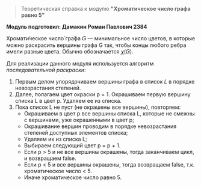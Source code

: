 > Теоретическая справка к модулю **"Хроматическое число графа равно 5"**

**Модуль подготовил: Дамакин Роман Павлович 2384**

Хромати́ческое число́ гра́фа 𝐺 — минимальное число цветов, в которые можно раскрасить вершины графа G так, 
чтобы концы любого ребра имели разные цвета. Обычно обозначается 𝜒(𝐺).

Для реализации данного модуля используется алгоритм *последовательной раскраски*:

1. Первым делом упорядочиваем вершины графа в список *L*  в порядке невозрастания степеней.
2. Далее, полагаем цвет окраски p = 1. Окрашиваем первую вершину списка L в цвет p. Удаляем ее из списка.
3. Пока список L не пуст (не окрашены все вершины), повторяем:
    - Окрашиваем в цвет p все вершины списка L, которые не смежны с вершинами, уже окрашенными в цвет p;
    - Окрашивание вершин проводим в порядке невозрастания степеней доступных элементов списка;
    - Удаляем их из списка L;
    - Выбираем следующий цвет p = p + 1.
    - Если p > 5 и не все вершины окрашены, тогда заканчиваем цикл, и возвращаем false.
    - Если p < 5 и все вершины окрашены, тогда возвращаем false, т.к. хроматическое число < 5.
    - Иначе хроматическое число равно 5.
